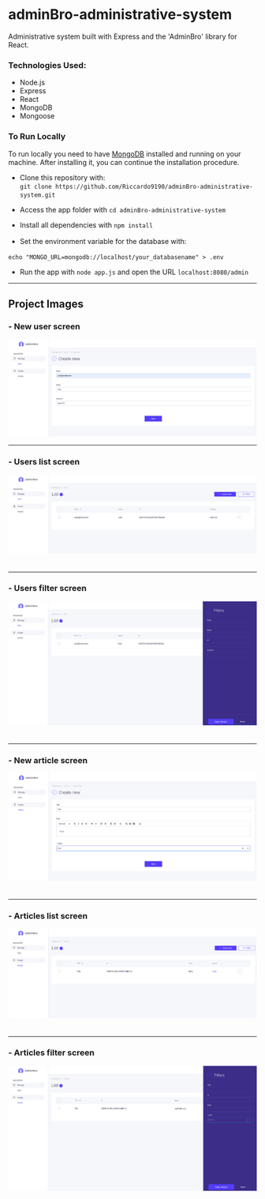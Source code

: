 # adminBro-administrative-system

Administrative system built with Express and the 'AdminBro' library for React.

### Technologies Used:

- Node.js
- Express
- React
- MongoDB
- Mongoose

### To Run Locally

To run locally you need to have [MongoDB](https://docs.mongodb.com/manual/installation/) installed and running on your machine.
After installing it, you can continue the installation procedure.

- Clone this repository with:  
```git clone https://github.com/Riccardo9190/adminBro-administrative-system.git```

- Access the app folder with ```cd adminBro-administrative-system```

- Install all dependencies with ```npm install```

- Set the environment variable for the database with: 
ㅤㅤ
```shell
echo "MONGO_URL=mongodb://localhost/your_databasename" > .env
```

- Run the app with ```node app.js``` and open the URL ```localhost:8080/admin```

<hr/>

## Project Images

### - New user screen
<img src="https://github.com/Riccardo9190/adminBro-administrative-system/blob/master/public/readme_images/new_user.png" /> 

<hr/>

### - Users list screen
<img src="https://github.com/Riccardo9190/adminBro-administrative-system/blob/master/public/readme_images/users_list.png" />ㅤ

<hr/>

### - Users filter screen
<img src="https://github.com/Riccardo9190/adminBro-administrative-system/blob/master/public/readme_images/users_filter.png" />ㅤ

<hr/>

### - New article screen 
<img src="https://github.com/Riccardo9190/adminBro-administrative-system/blob/master/public/readme_images/new_article.png" />ㅤ

<hr/>

### - Articles list screen 
<img src="https://github.com/Riccardo9190/adminBro-administrative-system/blob/master/public/readme_images/articles_list.png" />ㅤ

<hr/>

### - Articles filter screen 
<img src="https://github.com/Riccardo9190/adminBro-administrative-system/blob/master/public/readme_images/articles_filter.png" />ㅤ
